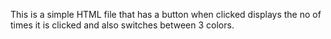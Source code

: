 This is a simple HTML file that has a button when clicked displays the no of times it is clicked and also switches between 3 colors.
